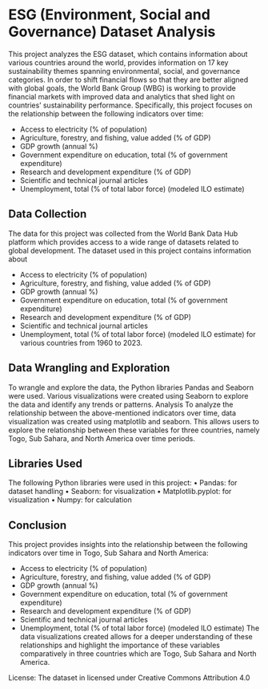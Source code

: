 # ESG (Environment, Social and Governance) Dataset Analysis
This project analyzes the ESG dataset, which contains information about various countries around the world, provides information on 17 key sustainability themes spanning environmental, social, and governance categories.
In order to shift financial flows so that they are better aligned with global goals, the World Bank Group (WBG) is working to provide financial markets with improved data and analytics that shed light on countries’ sustainability performance.
Specifically, this project focuses on the relationship between the following indicators over time:
-	Access to electricity (% of population)
-	Agriculture, forestry, and fishing, value added (% of GDP)
-	GDP growth (annual %)
-	Government expenditure on education, total (% of government expenditure)
-	Research and development expenditure (% of GDP)
-	Scientific and technical journal articles
-	Unemployment, total (% of total labor force) (modeled ILO estimate)

## Data Collection
The data for this project was collected from the World Bank Data Hub platform which provides access to a wide range of datasets related to global development. The dataset used in this project contains information about 
-	Access to electricity (% of population)
-	Agriculture, forestry, and fishing, value added (% of GDP)
-	GDP growth (annual %)
-	Government expenditure on education, total (% of government expenditure)
-	Research and development expenditure (% of GDP)
-	Scientific and technical journal articles
-	Unemployment, total (% of total labor force) (modeled ILO estimate)
for various countries from 1960 to 2023.
## Data Wrangling and Exploration
To wrangle and explore the data, the Python libraries Pandas and Seaborn were used. Various visualizations were created using Seaborn to explore the data and identify any trends or patterns.
Analysis
To analyze the relationship between the above-mentioned indicators over time, data visualization was created using matplotlib and seaborn. This allows users to explore the relationship between these variables for three countries, namely Togo, Sub Sahara, and North America over time periods.
## Libraries Used
The following Python libraries were used in this project:
•	Pandas: for dataset handling
•	Seaborn: for visualization
•	Matplotlib.pyplot: for visualization
•	Numpy: for calculation
## Conclusion
This project provides insights into the relationship between the following indicators over time in Togo, Sub Sahara and North America:
-	Access to electricity (% of population)
-	Agriculture, forestry, and fishing, value added (% of GDP)
-	GDP growth (annual %)
-	Government expenditure on education, total (% of government expenditure)
-	Research and development expenditure (% of GDP)
-	Scientific and technical journal articles
-	Unemployment, total (% of total labor force) (modeled ILO estimate)
The data visualizations created allows for a deeper understanding of these relationships and highlight the importance of these variables comparatively in three countries which are Togo, Sub Sahara and North America.

License: The dataset in licensed under Creative Commons Attribution 4.0
